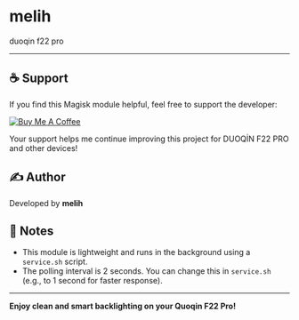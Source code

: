 # melih
duoqin f22 pro 

---

## ☕ Support

If you find this Magisk module helpful, feel free to support the developer:

[![Buy Me A Coffee](https://img.shields.io/badge/buy%20me%20a%20coffee-donate-yellow?logo=buymeacoffee)](https://buymeacoffee.com/melih)

Your support helps me continue improving this project for DUOQİN F22 PRO and other devices!


## ✍️ Author
Developed by **melih**

## 💬 Notes
- This module is lightweight and runs in the background using a `service.sh` script.
- The polling interval is 2 seconds. You can change this in `service.sh` (e.g., to 1 second for faster response).

---

**Enjoy clean and smart backlighting on your Quoqin F22 Pro!**
